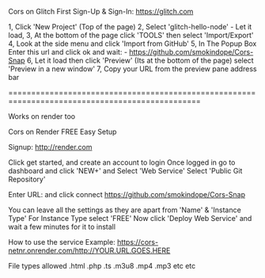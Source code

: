 Cors on Glitch
First Sign-Up & Sign-In: https://glitch.com

1, Click 'New Project' (Top of the page)
2, Select 'glitch-hello-node' - Let it load, 
3, At the bottom of the page click 'TOOLS' then select 'Import/Export'
4, Look at the side menu and click 'Import from GitHub'
5, In The Popup Box Enter this url and click ok and wait: - https://github.com/smokindope/Cors-Snap
6, Let it load then click 'Preview' (Its at the bottom of the page) select 'Preview in a new window'
7, Copy your URL from the preview pane address bar

================================================================================================

Works on render too

Cors on Render
FREE Easy Setup

Signup: http://render.com

Click get started, and create an account to login
Once logged in go to dashboard and click 'NEW+' and Select 'Web Service'
Select 'Public Git Repository'

Enter URL: and click connect
https://github.com/smokindope/Cors-Snap

You can leave all the settings as they are apart from 'Name' & 'Instance Type'
For Instance Type select 'FREE'
Now click 'Deploy Web Service' and wait a few minutes for it to install

How to use the service
Example: https://cors-netnr.onrender.com/http://YOUR.URL.GOES.HERE

File types allowed
.html .php .ts .m3u8 .mp4 .mp3 etc etc
